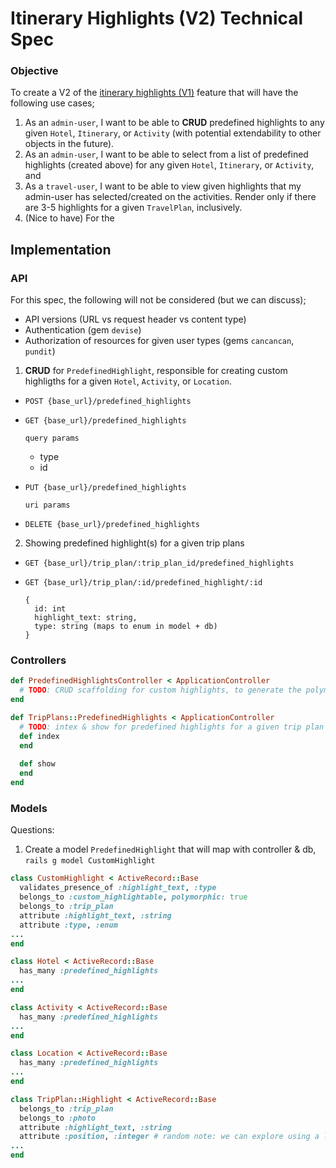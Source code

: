 # Itinerary Highlights (V2) Technical Spec

### Objective

To create a V2 of the [itinerary highlights (V1)](https://github.com/kimkimtravel/interviews/blob/main/itinerary_highlights_v2.md) feature that will have the following use cases;


1.  As an `admin-user`, I want to be able to **CRUD** predefined highlights to any given `Hotel`, `Itinerary`, or `Activity` (with potential extendability to other objects in the future).
2. As an `admin-user`, I want to be able to select from a list of predefined highlights (created above) for any given `Hotel`, `Itinerary`, or `Activity`, and 
3. As a `travel-user`, I want to be able to view given highlights that my admin-user has selected/created on the activities. Render only if there are 3-5 highlights for a given `TravelPlan`, inclusively.
4. (Nice to have) For the 


## Implementation
### API
For this spec, the following will not be considered (but we can discuss);
- API versions (URL vs request header vs content type)
- Authentication (gem `devise`)
- Authorization of resources for given user types (gems `cancancan`, `pundit`)


1. **CRUD** for `PredefinedHighlight`, responsible for creating custom highligths for a given `Hotel`, `Activity`, or `Location`.
- 
  ```
  POST {base_url}/predefined_highlights
  ```
 

  
-
   ```
   GET {base_url}/predefined_highlights
   ```
   `query params`
   - type
   - id
   
- 
   ```
   PUT {base_url}/predefined_highlights
   ```
   
   `uri params`

-
   ```
   DELETE {base_url}/predefined_highlights
   ```


2. Showing predefined highlight(s) for a given trip plans

-
  ```
  GET {base_url}/trip_plan/:trip_plan_id/predefined_highlights
  ```
  
-
  ```
  GET {base_url}/trip_plan/:id/predefined_highlight/:id
  ```

  ```
  {
    id: int
    highlight_text: string,
    type: string (maps to enum in model + db)
  }
  ```


### Controllers

```ruby
def PredefinedHighlightsController < ApplicationController
  # TODO: CRUD scaffolding for custom highlights, to generate the polymorphic association
end
```

```ruby
def TripPlans::PredefinedHighlights < ApplicationController
  # TODO: intex & show for predefined highlights for a given trip plan
  def index
  end
  
  def show
  end
end
```



### Models

Questions:

1. Create a model `PredefinedHighlight` that will map with controller & db, `rails g model CustomHighlight`

```ruby
class CustomHighlight < ActiveRecord::Base
  validates_presence_of :highlight_text, :type
  belongs_to :custom_highlightable, polymorphic: true
  belongs_to :trip_plan
  attribute :highlight_text, :string
  attribute :type, :enum
...
end
```

```ruby
class Hotel < ActiveRecord::Base
  has_many :predefined_highlights
...
end
```

```ruby
class Activity < ActiveRecord::Base
  has_many :predefined_highlights
...
end
```

```ruby
class Location < ActiveRecord::Base
  has_many :predefined_highlights
...
end
```

```ruby
class TripPlan::Highlight < ActiveRecord::Base
  belongs_to :trip_plan
  belongs_to :photo
  attribute :highlight_text, :string
  attribute :position, :integer # random note: we can explore using a lexical sort to limit writes to db - less locking.
...
end
```



